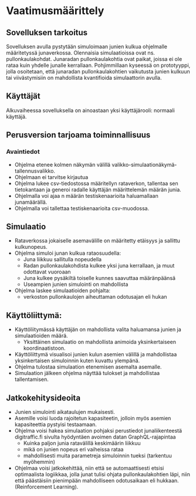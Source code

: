 # Vaatimusmäärittely

## Sovelluksen tarkoitus
Sovelluksen avulla pystytään simuloimaan junien kulkua ohjelmalle määritetyssä junaverkossa.  Olennaisia simulaatioissa ovat ns. pullonkaulakohdat. Junaradan pullonkaulakohtia ovat paikat, joissa ei ole rataa kuin yhdelle junalle kerrallaan. Pohjimmillaan kyseessä on prototyyppi, jolla osoitetaan, että junaradan pullonkaulakohtien vaikutusta junien kulkuun tai viivästymisiin on mahdollista kvantifioida simulaattorin avulla.

## Käyttäjät

Alkuvaiheessa sovelluksella on ainoastaan yksi käyttäjärooli: normaali käyttäjä.	

## Perusversion tarjoama toiminnallisuus 

### Avaintiedot 
- Ohjelma etenee kolmen näkymän välillä valikko-simulaationäkymä-tallennusvalikko.
- Ohjelmaan ei tarvitse kirjautua
- Ohjelma lukee csv-tiedostossa määritellyn rataverkon, tallentaa sen tietokantaan ja generoi radalle käyttäjän määrittelemän määrän junia.
- Ohjelmalla voi ajaa n määrän testiskenaarioita haluamallaan junamäärällä.
- Ohjelmalla voi tallettaa testiskenaarioita csv-muodossa.

## Simulaatio
- Rataverkossa jokaiselle asemavälille on määritetty etäisyys ja sallittu kulkunopeus.
- Ohjelma simuloi junan kulkua rataosuudella:
	- Juna liikkuu sallitulla nopeudella
	- Radan pullonkaulakohdista kulkee yksi juna kerrallaan, ja muut odottavat vuoroaan
	- Juna kulkee pysäkiltä toiselle kunnes saavuttaa määränpäänsä
	- Useampien junien simulointi on mahdollista
- Ohjelma laskee simulaatioiden pohjalta:
	- verkoston pullonkaulojen aiheuttaman odotusajan eli hukan 

## Käyttöliittymä:
- Käyttöliitymässä käyttäjän on mahdollista valita haluamansa junien ja simulaatioiden määrä.
	- Yksittäinen simulaatio on mahdollista animoida yksinkertaiseen koordinaatistoon.
- Käyttöliittymä visualisoi junien kulun asemien välillä ja mahdollistaa yksinkertaisen simuloinnin kuten kuvattu ylempänä.
- Ohjelma tulostaa simulaation etenemisen asemalta asemalle.
- Simulaation jälkeen ohjelma näyttää tulokset ja mahdollistaa tallentamisen.

## Jatkokehitysideoita
- Junien simulointi aikataulujen mukaisesti.
- Asemille voisi luoda rajoitetun kapasiteetin, jolloin myös asemien kapasiteettia pystyisi testaamaan.
- Ohjelma voisi hakea simulaation pohjaksi perustiedot junaliikenteestä digitraffic.fi sivulta hyödyntäen avoimen datan GraphQL-rajapintaa
	- Kuinka paljon junia ratavälillä keskimäärin liikkuu
	- mikä on junien nopeus eri vaiheissa rataa
	- mahdollisesti muita parametreja simuloinnin tueksi (tarkentuu myöhemmin)
- Ohjelmaa voisi jatkokehittää, niin että se automaattisesti etsisi optimaalista logiikkaa, jolla junat tulisi ohjata pullonkaulakohtien läpi, niin että päästäisiin pienimpään mahdolliseen odotusaikaan eli hukkaan.(Reinforcement Learning).

